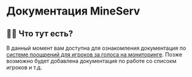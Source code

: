 # Документация MineServ

## 🧑‍💻 Что тут есть?
В данный момент вам доступна для ознакомления документация по [системе поощрений для игроков за голоса на мониторинге](https://docs.mineserv.top/#/RewardMethods). Позже возможно будет добавлена документация по работе со списокм игроков и т.д.

